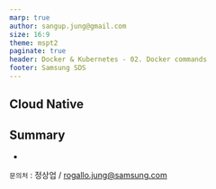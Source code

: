 ```yaml
---
marp: true
author: sangup.jung@gmail.com
size: 16:9
theme: mspt2
paginate: true
header: Docker & Kubernetes - 02. Docker commands
footer: Samsung SDS
---
```


## Cloud Native



## Summary

- 

`문의처` : 정상업 / rogallo.jung@samsung.com